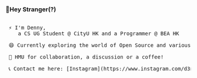 ### 👋Hey Stranger(?)
<pre>

 ⚡ I'm Denny,
    a CS UG Student @ CityU HK and a Programmer @ BEA HK

 😄 Currently exploring the world of Open Source and various CS fields 

 💬 HMU for collaboration, a discussion or a coffee!
 
 📞 Contact me here: [Instagram](https://www.instagram.com/d3ncity/) , [Email](mailto:dvarghese2-c@my.cityu.edu.hk) or Discord (d3ncity#1950) 
 
<pre/>
